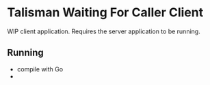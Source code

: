 # Talisman Waiting For Caller Client
WIP client application. Requires the server application to be running.

## Running
- compile with Go
- 
